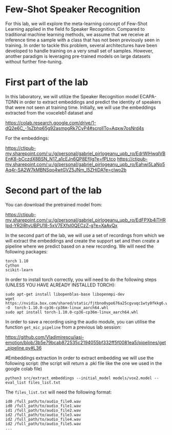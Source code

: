 # Few-Shot Speaker Recognition

For this lab, we will explore the meta-learning concept of Few-Shot Learning applied in the field fo Speaker Recognition. Compared to traditional machine learning methods, we assume that we receive at inference time a sample with a class that has not been previously seen in training. In order to tackle this problem, several architectures have been developed to handle training on a very small set of samples. However, another paradigm is leveraging pre-trained models on large datasets without further fine-tuning.

# First part of the lab
In this laboratory, we will utilize the Speaker Recognition model ECAPA-TDNN in order to extract embeddings and predict the identity of speakers that were not seen at training time. Initially, we will use the embeddings extracted from the voxceleb1 dataset and 

https://colab.research.google.com/drive/1-dQ2e6C_-1sZbhp65g92asmpgRk7CyP4#scrollTo=Aqxw7osNrd4s

For the embeddings:

https://ctipub-my.sharepoint.com/:u:/g/personal/gabriel_pirlogeanu_upb_ro/EdrWlHwqIVBEnK8-bCczdX8BSN_N17_a1cEJn6QP8EfIIg?e=fPLtco
https://ctipub-my.sharepoint.com/:u:/g/personal/gabriel_pirlogeanu_upb_ro/Eahwi5LaNo5Aq4r-SA2W7kMBNSqo4wtGVZ5JNm_l5ZHiDA?e=clwo2b

# Second part of the lab

You can download the pretrained model from:

https://ctipub-my.sharepoint.com/:u:/g/personal/gabriel_pirlogeanu_upb_ro/EdFPXb4iTHRIpd-YR2lRtyUBPU18-5xV7EXfsI0QECzZ-g?e=XaAvQx

In the second part of the lab, we will use a set of recordings from which we will extract the embeddings and create the support set and then create a pipeline where we predict based on a new recording. We will need the following packages:

```
torch 1.10
Cython
scikit-learn
```

In order to install torch correctly, you will need to do the following steps (UNLESS YOU HAVE ALREADY INSTALLED TORCH):

```
sudo apt-get install libopenblas-base libopenmpi-dev
wget https://nvidia.box.com/shared/static/fjtbno0vpo676a25cgvuqc1wty0fkkg6.whl -O  torch-1.10.0-cp36-cp36m-linux_aarch64.whl
sudo apt install torch-1.10.0-cp36-cp36m-linux_aarch64.whl

```

In order to save a recording using the audio module, you can utilise the function `get_mic_pipeline` from a previous lab session:

https://github.com/Vladimirescu/iasi-emotion/blob/3b5e79bcab872535c2194055bf332ff5f0081ea5/pipelines/get_pipeline.py#L36

#Embeddings extraction
In order to extract embedding we will use the following script: (the script will return a .pkl file like the one we used in the google colab file)

`python3 src/extract_embeddings --initial_model models/vox2.model --eval_list files_list.txt`

The `files_list.txt` will need the following format:
```
id0 /full_path/to/audio_file0.wav
id0 /full_path/to/audio_file1.wav
id1 /full_path/to/audio_file2.wav
id2 /full_path/to/audio_file3.wav
id2 /full_path/to/audio_file4.wav
id2 /full_path/to/audio_file5.wav
...
```


